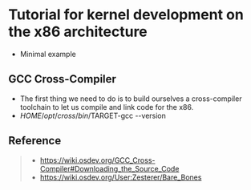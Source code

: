 # Tutorial for kernel development on the x86 architecture
* Minimal example
## GCC Cross-Compiler
* The first thing we need to do is to build ourselves a cross-compiler toolchain to let us compile and link code for the x86.
* $HOME/opt/cross/bin/$TARGET-gcc --version
## Reference
> - https://wiki.osdev.org/GCC_Cross-Compiler#Downloading_the_Source_Code
> - https://wiki.osdev.org/User:Zesterer/Bare_Bones